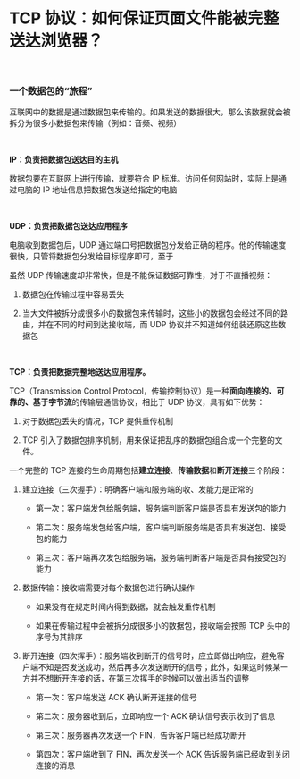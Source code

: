 # TCP 协议：如何保证页面文件能被完整送达浏览器？

</br>

### 一个数据包的“旅程”

互联网中的数据是通过数据包来传输的。如果发送的数据很大，那么该数据就会被拆分为很多小数据包来传输（例如：音频、视频）

</br>

**IP：负责把数据包送达目的主机**

数据包要在互联网上进行传输，就要符合 IP 标准。访问任何网站时，实际上是通过电脑的 IP 地址信息把数据包发送给指定的电脑

</br>

**UDP：负责把数据包送达应用程序**

电脑收到数据包后，UDP 通过端口号把数据包分发给正确的程序。他的传输速度很快，只管将数据包分发给目标程序即可，至于

虽然 UDP 传输速度却非常快，但是不能保证数据可靠性，对于不直播视频：

1. 数据包在传输过程中容易丢失

2. 当大文件被拆分成很多小的数据包来传输时，这些小的数据包会经过不同的路由，并在不同的时间到达接收端，而 UDP 协议并不知道如何组装还原这些数据包

</br>

**TCP：负责把数据完整地送达应用程序。**

TCP（Transmission Control Protocol，传输控制协议）是一种**面向连接的、可靠的、基于字节流**的传输层通信协议，相比于 UDP 协议，具有如下优势：

1. 对于数据包丢失的情况，TCP 提供重传机制

2. TCP 引入了数据包排序机制，用来保证把乱序的数据包组合成一个完整的文件。

一个完整的 TCP 连接的生命周期包括**建立连接**、**传输数据**和**断开连接**三个阶段：

1. 建立连接（三次握手）：明确客户端和服务端的收、发能力是正常的

    - 第一次：客户端发包给服务端，服务端判断客户端是否具有发送包的能力

    - 第二次：服务端发包给客户端，客户端判断服务端是否具有发送包、接受包的能力

    - 第三次：客户端再次发包给服务端，服务端判断客户端是否具有接受包的能力

2. 数据传输：接收端需要对每个数据包进行确认操作

    - 如果没有在规定时间内得到数据，就会触发重传机制

    - 如果在传输过程中会被拆分成很多小的数据包，接收端会按照 TCP 头中的序号为其排序

3. 断开连接（四次挥手）：服务端收到断开的信号时，应立即做出响应，避免客户端不知是否发送成功，然后再多次发送断开的信号；此外，如果这时候某一方并不想断开连接的话，在第三次挥手的时候可以做出适当的调整

    - 第一次：客户端发送 ACK 确认断开连接的信号

    - 第二次：服务器收到后，立即响应一个 ACK 确认信号表示收到了信息

    - 第三次：服务器再次发送一个 FIN，告诉客户端已经成功断开

    - 第四次：客户端收到了 FIN，再次发送一个 ACK 告诉服务端已经收到关闭连接的消息

</br>
</br>
</br>
</br>
